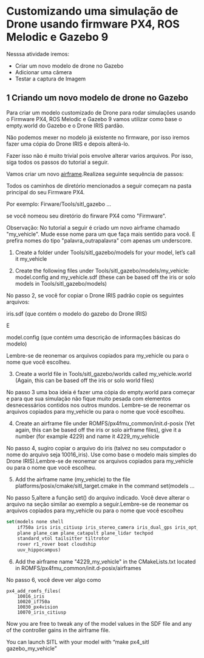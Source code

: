 # Customizando uma simulação de Drone usando firmware PX4, ROS Melodic e Gazebo 9

Nesssa atividade iremos:
* Criar um novo modelo de drone no Gazebo
* Adicionar uma câmera
* Testar a captura de Imagem


## 1 Criando um novo modelo de drone no Gazebo

Para criar um modelo customizado de Drone para rodar simulações usando o Firmware PX4, ROS Melodic e Gazebo 9 vamos utilizar como base o empty.world do Gazebo e o Drone IRIS pardão. 

Não podemos mexer no modelo já existente no firmware, por isso iremos fazer uma cópia do Drone IRIS e depois alterá-lo.

Fazer isso não é muito trivial pois envolve alterar varios arquivos. Por isso, siga todos os passos do tutorial a seguir.

Vamos criar um novo [airframe](https://docs.px4.io/main/en/dev_airframes/adding_a_new_frame.html).Realizea seguinte sequência de passos:

Todos os caminhos de diretório mencionados a seguir começam na pasta principal do seu Firmware PX4. 

Por exemplo: Firware/Tools/sitl_gazebo ...

se você nomeou seu diretório do firware PX4 como "Firmware".

Observação: No tutorial a seguir é criado um novo airframe chamado "my_vehicle". Mude esse nome para um que faça mais sentido para você. E prefira nomes do tipo "palavra_outrapalavra" com apenas um underscore.

1) Create a folder under Tools/sitl_gazebo/models for your model, let’s call it my_vehicle
   
2) Create the following files under Tools/sitl_gazebo/models/my_vehicle: model.config and my_vehicle.sdf (these can be based off the iris or solo models in Tools/sitl_gazebo/models)

No passo 2, se você for copiar o Drone IRIS padrão copie os seguintes arquivos:

iris.sdf (que contém o modelo do gazebo do Drone IRIS)

E 

model.config (que contém uma descrição de informações básicas do modelo)

Lembre-se de reonemar os arquivos copiados para my_vehicle ou para o nome que você escolheu.

3) Create a world file in Tools/sitl_gazebo/worlds called my_vehicle.world (Again, this can be based off the iris or solo world files)

No passo 3 uma boa ideia é fazer uma cópia do empty.world para começar e para que sua simulação não fique muito pesada com elementos desnecessários contidos nos outros mundos. Lembre-se de reonemar os arquivos copiados para my_vehicle ou para o nome que você escolheu.
   
4) Create an airframe file under ROMFS/px4fmu_common/init.d-posix (Yet again, this can be based off the iris or solo airframe files), give it a number (for example 4229) and name it 4229_my_vehicle

No passo 4, sugiro copiar o arquivo do iris (talvez no seu computador o nome do arquivo seja 10016_iris). Use como base o modelo mais simples do Drone IRIS).Lembre-se de reonemar os arquivos copiados para my_vehicle ou para o nome que você escolheu.
  
5) Add the airframe name (my_vehicle) to the file platforms/posix/cmake/sitl_target.cmake in the command set(models …

No passo 5,altere a função set() do arquivo indicado. Você deve alterar o arquivo na seção similar ao exemplo a seguir.Lembre-se de reonemar os arquivos copiados para my_vehicle ou para o nome que você escolheu

``` cmake
set(models none shell
	if750a iris iris_citiusp iris_stereo_camera iris_dual_gps iris_opt_flow iris_opt_flow_mockup iris_vision iris_rplidar iris_irlock iris_obs_avoid iris_rtps px4vision solo typhoon_h480
	plane plane_cam plane_catapult plane_lidar techpod
	standard_vtol tailsitter tiltrotor
	rover r1_rover boat cloudship
	uuv_hippocampus)
```
   
6) Add the airframe name "4229_my_vehicle" in the CMakeLists.txt located in ROMFS/px4fmu_common/init.d-posix/airframes   

No passo 6, você deve ver algo como 

```
px4_add_romfs_files(
	10016_iris
	10020_if750a
	10030_px4vision
	10070_iris_citiusp
```

Now you are free to tweak any of the model values in the SDF file and any of the controller gains in the airframe file.

You can launch SITL with your model with “make px4_sitl gazebo_my_vehicle” 



